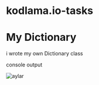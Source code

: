 # kodlama.io-tasks

# My Dictionary

i wrote my own Dictionary class

console output

![aylar](https://user-images.githubusercontent.com/71151015/105609755-6e423680-5dbc-11eb-912a-7ecc085bcc71.PNG)
